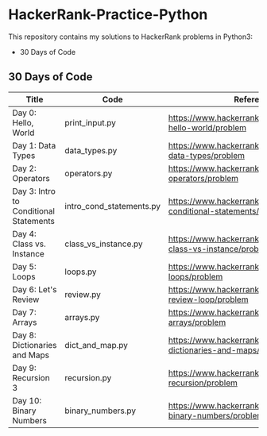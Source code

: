 # HackerRank-Practice-Python

This repository contains my solutions to HackerRank problems in Python3:

* 30 Days of Code

## 30 Days of Code



Title        | Code      | Reference
------------ | --------- | ---------
Day 0: Hello, World | print_input.py | https://www.hackerrank.com/challenges/30-hello-world/problem
Day 1: Data Types | data_types.py |  https://www.hackerrank.com/challenges/30-data-types/problem
Day 2: Operators | operators.py |  https://www.hackerrank.com/challenges/30-operators/problem
Day 3: Intro to Conditional Statements | intro_cond_statements.py |  https://www.hackerrank.com/challenges/30-conditional-statements/problem
Day 4: Class vs. Instance | class_vs_instance.py |  https://www.hackerrank.com/challenges/30-class-vs-instance/problem
Day 5: Loops | loops.py |  https://www.hackerrank.com/challenges/30-loops/problem
Day 6: Let's Review | review.py |  https://www.hackerrank.com/challenges/30-review-loop/problem
Day 7: Arrays | arrays.py |  https://www.hackerrank.com/challenges/30-arrays/problem
Day 8: Dictionaries and Maps | dict_and_map.py |  https://www.hackerrank.com/challenges/30-dictionaries-and-maps/problem
Day 9: Recursion 3 | recursion.py |  https://www.hackerrank.com/challenges/30-recursion/problem
Day 10: Binary Numbers | binary_numbers.py |  https://www.hackerrank.com/challenges/30-binary-numbers/problem
